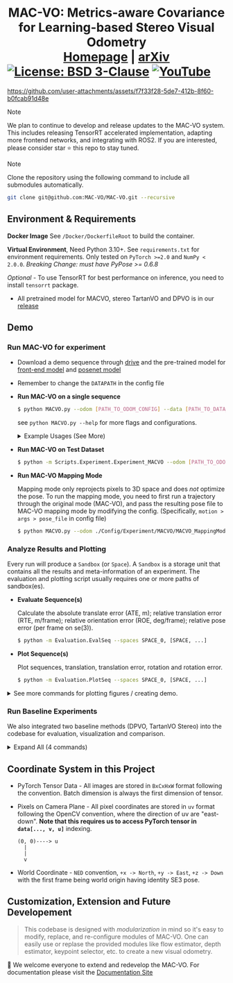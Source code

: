 # <div align="center">MAC-VO: Metrics-aware Covariance for Learning-based Stereo Visual Odometry<br/><a href="https://mac-vo.github.io">Homepage</a> | <a href="https://arxiv.org/abs/2409.09479v1">arXiv</a></div> [![License: BSD 3-Clause](https://img.shields.io/badge/License-BSD%203--Clause-yellow.svg)](./LICENSE) [![YouTube](https://img.shields.io/badge/YouTube-b31b1b?style=flat&logo=youtube&logoColor=white)](https://www.youtube.com/watch?v=O_HowJk-GDw)


https://github.com/user-attachments/assets/f7f33f28-5de7-412b-8f60-b0fcab91d48e


> [!NOTE]  
> We plan to continue to develop and release updates to the MAC-VO system. This includes releasing TensorRT accelerated implementation, adapting more frontend networks, and integrating with ROS2. If you are interested, please consider star ⭐ this repo to stay tuned.

> [!NOTE]  
> Clone the repository using the following command to include all submodules automatically.
> ```bash
> git clone git@github.com:MAC-VO/MAC-VO.git --recursive
> ```


## Environment & Requirements

**Docker Image** See `/Docker/DockerfileRoot` to build the container.

**Virtual Environment**, Need Python 3.10+. See `requirements.txt` for environment requirements. Only tested on `PyTorch >=2.0` and `NumPy < 2.0.0`. *Breaking Change: must have PyPose >= 0.6.8*

*Optional* - To use TensorRT for best performance on inference, you need to install `tensorrt` package.


* All pretrained model for MACVO, stereo TartanVO and DPVO is in our [release](https://github.com/MAC-VO/MAC-VO/releases/tag/model) 

## Demo

### Run MAC-VO for experiment

* Download a demo sequence through [drive](https://drive.google.com/file/d/1kCTNMW2EnV42eH8g2STJHcVWEbVKbh_r/view?usp=sharing) and the pre-trained model for [front-end model](https://github.com/MAC-VO/MAC-VO/releases/download/Weight-Release/MACVO_FrontendCov.pth) and [posenet model](https://github.com/MAC-VO/MAC-VO/releases/download/model/MACVO_posenet.pkl)
* Remember to change the `DATAPATH` in the config file

* **Run MAC-VO on a single sequence**

  ```bash
  $ python MACVO.py --odom [PATH_TO_ODOM_CONFIG] --data [PATH_TO_DATA_CONFIG] --useRR
  ```

  see `python MACVO.py --help` for more flags and configurations.

  <details>
  <summary>
  Example Usages (See More)
  </summary>

  - Run MAC-VO (*Ours* method):
    ```bash
    $ python MACVO.py --odom ./Config/Experiment/MACVO/MACVO.yaml --data ./Config/Sequence/TartanAir_abandonfac_001.yaml
    ```

  - Run MAC-VO for ablation studies
    ```bash
    $ python MACVO.py --odom ./Config/Experiment/MACVO/Ablation_Study/[CHOOSE_ONE_CFG].yaml --data ./Config/Sequence/TartanAir_abandonfac_001.yaml --useRR
    ```
  
  </details>

* **Run MAC-VO on Test Dataset**

  ```bash
  $ python -m Scripts.Experiment.Experiment_MACVO --odom [PATH_TO_ODOM_CONFIG]
  ```

* **Run MAC-VO Mapping Mode**

  Mapping mode only reprojects pixels to 3D space and does *not* optimize the pose. To run the mapping mode, you need to first run a trajectory through the original mode (MAC-VO), 
  and pass the resulting pose file to MAC-VO mapping mode by modifying the config. (Specifically, `motion > args > pose_file` in config file)

  ```bash
  $ python MACVO.py --odom ./Config/Experiment/MACVO/MACVO_MappingMode.yaml --data ./Config/Sequence/TartanAir_abandonfac_001.yaml
  ```

### Analyze Results and Plotting

Every run will produce a `Sandbox` (or `Space`). A `Sandbox` is a storage unit that contains all the results and meta-information of an experiment. The evaluation and plotting script usually requires one or more paths of sandbox(es).

* **Evaluate Sequence(s)**

  Calculate the absolute translate error (ATE, m); relative translation error (RTE, m/frame); relative orientation error (ROE, deg/frame); relative pose error (per frame on se(3)).

  ```bash
  $ python -m Evaluation.EvalSeq --spaces SPACE_0, [SPACE, ...]
  ```

* **Plot Sequence(s)**

  Plot sequences, translation, translation error, rotation and rotation error.

  ```bash
  $ python -m Evaluation.PlotSeq --spaces SPACE_0, [SPACE, ...]
  ```

<details>
<summary>
See more commands for plotting figures / creating demo.
</summary>

We used [the Rerun](https://rerun.io) visualizer to visualize 3D space including camera pose, point cloud and trajectory.

* **Create Rerun Recording for Run(s)**

  ```bash
  $ python -m Scripts.AdHoc.DemoCompare --macvo_space [MACVO_RESULT_PATH] --other_spaces [RESULT_PATH, ...] --other_types [{DROID-SLAM, DPVO, TartanVO}, ...]
  ```

* **Create Rerun Visualization for Map**

  Create a `tensor_map_vis.rrd` file in each sandbox that stores the visualization of 3D point cloud map.

  ```bash
  $ python -m Scripts.AdHoc.DemoCompare --spaces [RESULT_PATH, ...] --recursive?
  ```

* **Create Rerun Visualization for a Single Run** (Eye-catcher figure for our paper)

  ```bash
  $ python -m Scripts.AdHoc.DemoSequence --space [RESULT_PATH] --data [DATA_CONFIG_PATH]
  ```

</details>

### Run Baseline Experiments

We also integrated two baseline methods (DPVO, TartanVO Stereo) into the codebase for evaluation, visualization and comparison.

<details>
<summary>
Expand All (4 commands)
</summary>

* **Run DPVO on a single sequence**

  ```bash
  $ python DPVO.py --odom ./Config/Experiment/Baseline/DPVO/DPVO.yaml --data [PATH_TO_DATA_CONFIG]
  ```

* **Run DPVO on Test Dataset**

  ```bash
  $ python -m Scripts.Experiment.Experiment_DPVO --odom ./Config/Experiment/Baseline/DPVO/DPVO.yaml
  ```

* **Run TartanVO (Stereo) on a single sequence**

  ```bash
  $ python TartanVO.py --odom ./Config/Experiment/Baseline/TartanVO/TartanVOStereo.yaml --data [PATH_TO_DATA_CONFIG]
  ```

* **Run TartanVO (Stereo) on Test Dataset**

  ```bash
  $ python -m Scripts.Experiment.Experiment_TartanVO --odom ./Config/Experiment/Baseline/TartanVO/TartanVOStereo.yaml
  ```

</details>


## Coordinate System in this Project

* PyTorch Tensor Data - All images are stored in `BxCxHxW` format following the convention. Batch dimension is always the first dimension of tensor.

* Pixels on Camera Plane - All pixel coordinates are stored in `uv` format following the OpenCV convention, where the direction of uv are "east-down". **Note that this requires us to access PyTorch tensor in `data[..., v, u]`** indexing.
  
  ```
  (0, 0)----> u
    |
    |
    v
  ```
* World Coordinate - `NED` convention, `+x -> North`, `+y -> East`, `+z -> Down` with the first frame being world origin having identity SE3 pose.


## Customization, Extension and Future Developement

> This codebase is designed with *modularization* in mind so it's easy to modify, replace, and re-configure modules of MAC-VO. One can easily use or replase the provided modules like flow estimator, depth estimator, keypoint selector, etc. to create a new visual odometry.

🤗 We welcome everyone to extend and redevelop the MAC-VO. For documentation please visit the [Documentation Site](https://mac-vo.github.io/wiki/)
